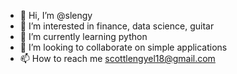 - 👋 Hi, I’m @slengy
- 👀 I’m interested in finance, data science, guitar
- 🌱 I’m currently learning python
- 💞️ I’m looking to collaborate on simple applications
- 📫 How to reach me scottlengyel18@gmail.com

<!---
slengy/slengy is a ✨ special ✨ repository because its `README.md` (this file) appears on your GitHub profile.
You can click the Preview link to take a look at your changes.
--->
